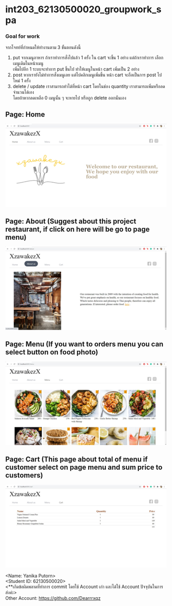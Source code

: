 # int203_62130500020_groupwork_spa

### Goal for work
จากโจทย์ที่กำหนดให้ทำงานตาม 3 ขั้นตอนดังนี้<br>
1. put จากเมนูอาหาร ถ้าเราทำการสั่งไปแล้ว 1 ครั้ง ใน cart จะขึ้น 1 อย่าง แต่ถ้าเราทำการ เลือกเมนูเดิมในหน้าเมนู<br>
   เพิ่มไปอีก 1 ระบบจะทำการ put ขึ้นไป ทำให้เมนูในหน้า cart เพิ่มเป็น 2 อย่าง<br>
2. post หากเรายังไม่ทำการสั่งเมนูเลย แต่ไปคลิกเมนูเพิ่มขึ้น หน้า cart จะถือเป็นการ post ไปใหม่ 1 ครั้ง<br>
3. delete / update เราสามารถทำได้ที่หน้า cart โดยในช่อง quantity เราสามารถเพิ่มหรือลดจำนวนได้เอง<br>
   โดยถ้าหากลดเหลือ 0 เมนูนั้น ๆ จะหายไป หรือถูก delete ออกนั่นเอง<br>

## Page: Home
![alt text](/Example_Webpage/62130500020_1.jpg/?raw=true "Home")

## Page: About (Suggest about this project restaurant, if click on here will be go to page menu)
![alt text](/Example_Webpage/62130500020_2.jpg?raw=true "About")

## Page: Menu (If you want to orders menu you can select button on food photo)
![alt text](/Example_Webpage/62130500020_3.jpg?raw=true "Menu")

## Page: Cart (This page about total of menu if customer select on page menu and sum price to customers)
![alt text](/Example_Webpage/62130500020_4.jpg?raw=true "Cart")

<Name: Yanika Putorn> <br>
<Student ID: 62130500020><br>
<**เกิดข้อผิดพลาดที่ทำการ commit โดยใช้ Account เก่า และได้ใช้ Account ปัจจุบันในการส่งค่ะ><br>
Other Account: https://github.com/Dearrrxqz
